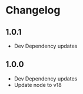 # Changelog

## 1.0.1

- Dev Dependency updates

## 1.0.0

- Dev Dependency updates
- Update node to v18
